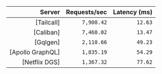 <!-- PERFORMANCE_RESULTS_START -->

| Server | Requests/sec | Latency (ms) |
|--------:|--------------:|--------------:|
| [Tailcall] | `7,908.42` | `12.63` |
| [Caliban] | `7,468.02` | `13.47` |
| [Gqlgen] | `2,110.66` | `49.23` |
| [Apollo GraphQL] | `1,835.19` | `54.29` |
| [Netflix DGS] | `1,367.32` | `77.62` |

<!-- PERFORMANCE_RESULTS_END -->
